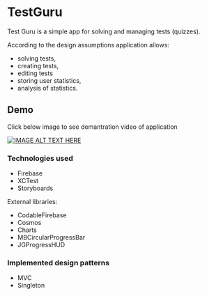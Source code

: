 # TestGuru

Test Guru is a simple app for solving and managing tests (quizzes).

According to the design assumptions application allows:
- solving tests,
- creating tests, 
- editing tests
- storing user statistics, 
- analysis of statistics.


## Demo

Click below image to see demantration video of application

[![IMAGE ALT TEXT HERE](https://img.youtube.com/vi/J2I0MICD6Mc/0.jpg)](https://www.youtube.com/watch?v=J2I0MICD6Mc)

### Technologies used

- Firebase
- XCTest
- Storyboards

External libraries:
- CodableFirebase
- Cosmos
- Charts
- MBCircularProgressBar
- JGProgressHUD

### Implemented design patterns

- MVC
- Singleton
